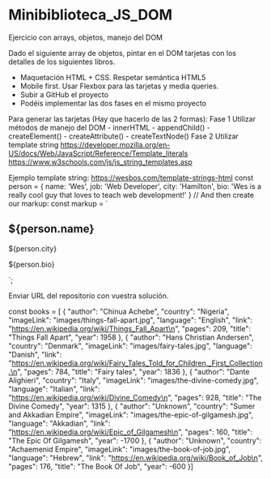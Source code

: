 # Minibiblioteca_JS_DOM

Ejercicio con arrays, objetos, manejo del DOM

Dado el siguiente array de objetos, pintar en el DOM tarjetas con los detalles de los siguientes libros. 
- Maquetación HTML + CSS. Respetar semántica HTML5
- Mobile first. Usar Flexbox para las tarjetas y media queries. 
- Subir a GitHub el proyecto
- Podéis implementar las dos fases en el mismo proyecto

Para generar las tarjetas (Hay que hacerlo de las 2 formas):
Fase 1
Utilizar métodos de manejo del DOM
    - innerHTML
    - appendChild()
    - createElement()
    - createAttribute()
    - createTextNode()
Fase 2
Utilizar template string
https://developer.mozilla.org/en-US/docs/Web/JavaScript/Reference/Template_literals
https://www.w3schools.com/js/js_string_templates.asp

Ejemplo template string: 
https://wesbos.com/template-strings-html
const person = {
name: 'Wes',
job: 'Web Developer',
city: 'Hamilton',
bio: 'Wes is a really cool guy that loves to teach web development!'
}
// And then create our markup:
const markup = `
<div class="person">
<h2>
${person.name}
</h2>
<p class="location">${person.city}</p>
<p class="bio">${person.bio}</p>
</div>
`;


Enviar URL del repositorio con vuestra solución.

const books = [
  {
    "author": "Chinua Achebe",
    "country": "Nigeria",
    "imageLink": "images/things-fall-apart.jpg",
    "language": "English",
    "link": "https://en.wikipedia.org/wiki/Things_Fall_Apart\n",
    "pages": 209,
    "title": "Things Fall Apart",
    "year": 1958
  },
  {
    "author": "Hans Christian Andersen",
    "country": "Denmark",
    "imageLink": "images/fairy-tales.jpg",
    "language": "Danish",
    "link": "https://en.wikipedia.org/wiki/Fairy_Tales_Told_for_Children._First_Collection.\n",
    "pages": 784,
    "title": "Fairy tales",
    "year": 1836
  },
  {
    "author": "Dante Alighieri",
    "country": "Italy",
    "imageLink": "images/the-divine-comedy.jpg",
    "language": "Italian",
    "link": "https://en.wikipedia.org/wiki/Divine_Comedy\n",
    "pages": 928,
    "title": "The Divine Comedy",
    "year": 1315
  },
  {
    "author": "Unknown",
    "country": "Sumer and Akkadian Empire",
    "imageLink": "images/the-epic-of-gilgamesh.jpg",
    "language": "Akkadian",
    "link": "https://en.wikipedia.org/wiki/Epic_of_Gilgamesh\n",
    "pages": 160,
    "title": "The Epic Of Gilgamesh",
    "year": -1700
  },
  {
    "author": "Unknown",
    "country": "Achaemenid Empire",
    "imageLink": "images/the-book-of-job.jpg",
    "language": "Hebrew",
    "link": "https://en.wikipedia.org/wiki/Book_of_Job\n",
    "pages": 176,
    "title": "The Book Of Job",
    "year": -600
  }]